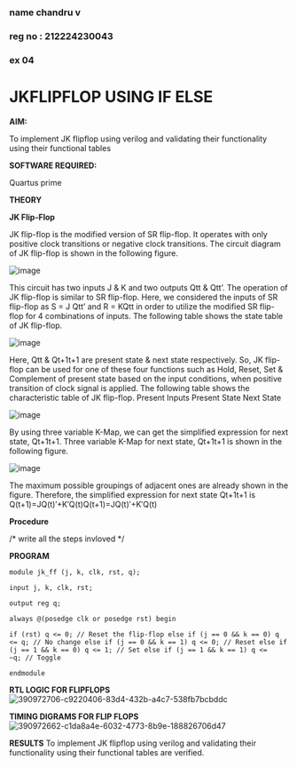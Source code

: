 ### name chandru v
### reg no : 212224230043
### ex 04
# JKFLIPFLOP USING IF ELSE

**AIM:** 

To implement  JK flipflop using verilog and validating their functionality using their functional tables

**SOFTWARE REQUIRED:**

Quartus prime

**THEORY**

**JK Flip-Flop**

JK flip-flop is the modified version of SR flip-flop. It operates with only positive clock transitions or negative clock transitions. The circuit diagram of JK flip-flop is shown in the following figure.

![image](https://github.com/naavaneetha/JKFLIPFLOP-USING-IF-ELSE/assets/154305477/a649c30b-232b-4558-b188-fd6c09845180)


This circuit has two inputs J & K and two outputs Qtt & Qtt’. The operation of JK flip-flop is similar to SR flip-flop. Here, we considered the inputs of SR flip-flop as S = J Qtt’ and R = KQtt in order to utilize the modified SR flip-flop for 4 combinations of inputs. The following table shows the state table of JK flip-flop.

![image](https://github.com/naavaneetha/JKFLIPFLOP-USING-IF-ELSE/assets/154305477/c4360742-e8a8-4937-b089-c46c0433f9a3)

 
Here, Qtt & Qt+1t+1 are present state & next state respectively. So, JK flip-flop can be used for one of these four functions such as Hold, Reset, Set & Complement of present state based on the input conditions, when positive transition of clock signal is applied. The following table shows the characteristic table of JK flip-flop. Present Inputs Present State Next State
 
![image](https://github.com/naavaneetha/JKFLIPFLOP-USING-IF-ELSE/assets/154305477/6c275261-a6d5-4c37-a3a7-1e88ca11c4cd)

By using three variable K-Map, we can get the simplified expression for next state, Qt+1t+1. Three variable K-Map for next state, Qt+1t+1 is shown in the following figure.
 
![image](https://github.com/naavaneetha/JKFLIPFLOP-USING-IF-ELSE/assets/154305477/5174f41b-0ce0-4329-a372-6d1943ea6673)

The maximum possible groupings of adjacent ones are already shown in the figure. Therefore, the simplified expression for next state Qt+1t+1 is Q(t+1)=JQ(t)′+K′Q(t)Q(t+1)=JQ(t)′+K′Q(t)

**Procedure**

/* write all the steps invloved */

**PROGRAM**
```
module jk_ff (j, k, clk, rst, q);

input j, k, clk, rst;

output reg q;

always @(posedge clk or posedge rst) begin

if (rst) q <= 0; // Reset the flip-flop else if (j == 0 && k == 0) q <= q; // No change else if (j == 0 && k == 1) q <= 0; // Reset else if (j == 1 && k == 0) q <= 1; // Set else if (j == 1 && k == 1) q <= ~q; // Toggle

endmodule
```


**RTL LOGIC FOR FLIPFLOPS**
![390972706-c9220406-83d4-432b-a4c7-538fb7bcbddc](https://github.com/user-attachments/assets/85ef689a-5145-4667-91c1-1b6503c23487)

**TIMING DIGRAMS FOR FLIP FLOPS**
![390972662-c1da8a4e-6032-4773-8b9e-188826706d47](https://github.com/user-attachments/assets/af3714ab-deb4-4ebe-8a1b-acc53ea9d6b5)


**RESULTS**
To implement JK flipflop using verilog and validating their functionality using their functional tables are verified.
